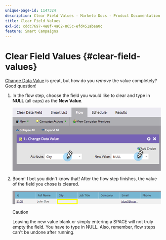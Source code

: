 ```yaml
---
unique-page-id: 1147324
description: Clear Field Values - Marketo Docs - Product Documentation
title: Clear Field Values
exl-id: cddc7697-4e8f-4a62-865c-efd451abea0c
feature: Smart Campaigns
---
```

# Clear Field Values {#clear-field-values}

[Change Data Value](/help/marketo/product-docs/core-marketo-concepts/smart-campaigns/flow-actions/change-data-value.md) is great, but how do you _remove_ the value completely? Good question!

1. In the flow step, choose the field you would like to clear and type in **NULL** (all caps) as the **New Value**.

   ![](assets/clear-field-values-1.png)

1. Boom! I bet you didn't know that! After the flow step finishes, the value of the field you chose is cleared.

   ![](assets/clear-field-values-2.png)

   >[!CAUTION]
   >
   >Leaving the new value blank or simply entering a SPACE will not truly empty the field. You have to type in NULL. Also, remember, flow steps can't be undone after running.

